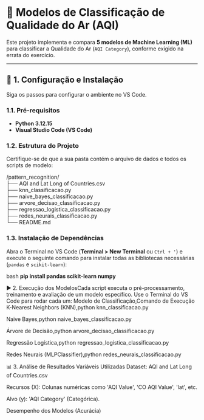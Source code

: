 # 📄 Modelos de Classificação de Qualidade do Ar (AQI)

Este projeto implementa e compara **5 modelos de Machine Learning (ML)** para classificar a Qualidade do Ar (`AQI Category`), conforme exigido na errata do exercício.

---

## 🚀 1. Configuração e Instalação

Siga os passos para configurar o ambiente no VS Code.

### 1.1. Pré-requisitos

* **Python 3.12.15**
* **Visual Studio Code (VS Code)**

### 1.2. Estrutura do Projeto

Certifique-se de que a sua pasta contém o arquivo de dados e todos os scripts de modelo:

/pattern_recognition/  
   ├── AQI and Lat Long of Countries.csv  
   ├── knn_classificacao.py    
   ├── naive_bayes_classificacao.py  
   ├── arvore_decisao_classificacao.py  
   ├── regressao_logistica_classificacao.py  
   ├── redes_neurais_classificacao.py  
   └── README.md

### 1.3. Instalação de Dependências

Abra o Terminal no VS Code (**Terminal > New Terminal** ou `Ctrl + '`) e execute o seguinte comando para instalar todas as bibliotecas necessárias (`pandas` e `scikit-learn`):

bash
**pip install pandas scikit-learn numpy**

▶️ 2. Execução dos ModelosCada script executa o pré-processamento, treinamento e avaliação de um modelo específico. Use o Terminal do VS Code para rodar cada um:
Modelo de Classificação,Comando de Execução
K-Nearest Neighbors (KNN),python knn_classificacao.py

Naive Bayes,python naive_bayes_classificacao.py

Árvore de Decisão,python arvore_decisao_classificacao.py 

Regressão Logística,python regressao_logistica_classificacao.py 

Redes Neurais (MLPClassifier),python redes_neurais_classificacao.py

📊 3. Análise de Resultados
Variáveis Utilizadas
Dataset: AQI and Lat Long of Countries.csv

Recursos (X): Colunas numéricas como 'AQI Value', 'CO AQI Value', 'lat', etc.

Alvo (y): 'AQI Category' (Categórica).

Desempenho dos Modelos (Acurácia)




